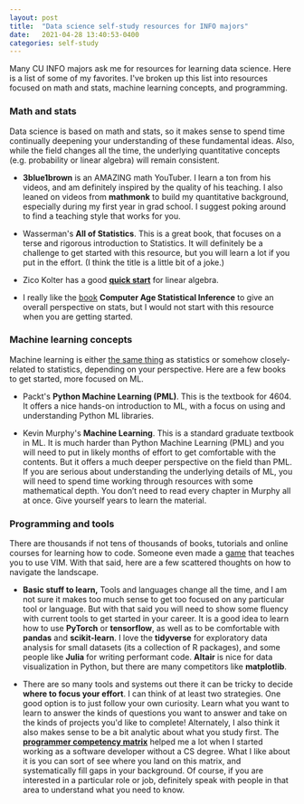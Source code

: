 ```yaml
---
layout: post
title:  "Data science self-study resources for INFO majors"
date:   2021-04-28 13:40:53-0400
categories: self-study 
---
```


Many CU INFO majors ask me for resources for learning data science. Here is a list of some of my favorites. I've broken up this list into resources focused on math and stats, machine learning concepts, and programming.

### Math and stats

Data science is based on math and stats, so it makes sense to spend time continually deepening your understanding of these fundamental ideas. Also, while the field changes all the time, the underlying quantitative concepts (e.g. probability or linear algebra) will remain consistent. 

- **3blue1brown** is an AMAZING math YouTuber. I learn a ton from his videos, and am definitely inspired by the quality of his teaching. I also leaned on videos from **mathmonk** to build my quantitative background, especially during my first year in grad school. I suggest poking around to find a teaching style that works for you. 

- Wasserman's **All of Statistics**. This is a great book, that focuses on a terse and rigorous introduction to Statistics. It will definitely be a challenge to get started with this resource, but you will learn a lot if you put in the effort. (I think the title is a little bit of a joke.) 

- Zico Kolter has a good **[quick start](https://www.cs.cmu.edu/~zkolter/course/15-884/linalg-review.pdf)** for linear algebra.

- I really like the [book](https://web.stanford.edu/~hastie/CASI/) **Computer Age Statistical Inference** to give an overall perspective on stats, but I would not start with this resource when you are getting started.

### Machine learning concepts

Machine learning is either [the same thing](https://stats.stackexchange.com/questions/6/the-two-cultures-statistics-vs-machine-learning) as statistics or somehow closely-related to statistics, depending on your perspective. Here are a few books to get started, more focused on ML.

- Packt's **Python Machine Learning (PML)**. This is the textbook for 4604. It offers a nice hands-on introduction to ML, with a focus on using and understanding Python ML libraries.  

- Kevin Murphy's **Machine Learning**. This is a standard graduate textbook in ML. It is much harder than Python Machine Learning (PML) and you will need to put in likely months of effort to get comfortable with the contents. But it offers a much deeper perspective on the field than PML. If you are serious about understanding the underlying details of ML, you will need to spend time working through resources with some mathematical depth. You don’t need to read every chapter in Murphy all at once. Give yourself years to learn the material.

### Programming and tools

There are thousands if not tens of thousands of books, tutorials and online courses for learning how to code. Someone even made a [game](https://vim-adventures.com/) that teaches you to use VIM. With that said, here are a few scattered thoughts on how to navigate the landscape. 

- **Basic stuff to learn,** Tools and languages change all the time, and I am not sure it makes too much sense to get too focused on any particular tool or language. But with that said you will need to show some fluency with current tools to get started in your career. It is a good idea to learn how to use **PyTorch** or **tensorflow**, as well as to be comfortable with **pandas** and **scikit-learn**. I love the **tidyverse** for exploratory data analysis for small datasets (its a collection of R packages), and some people like **Julia** for writing performant code. **Altair** is nice for data visualization in Python, but there are many competitors like **matplotlib**.

- There are so many tools and systems out there it can be tricky to decide **where to focus your effort**. I can think of at least two strategies. One good option is to just follow your own curiosity. Learn what you want to learn to answer the kinds of questions you want to answer and take on the kinds of projects you'd like to complete! Alternately, I also think it also makes sense to be a bit analytic about what you study first. The **[programmer competency matrix](https://web.archive.org/web/20210417182641/https://sijinjoseph.com/programmer-competency-matrix/)** helped me a lot when I started working as a software developer without a CS degree. What I like about it is you can sort of see where you land on this matrix, and systematically fill gaps in your background. Of course, if you are interested in a particular role or job, definitely speak with people in that area to understand what you need to know.